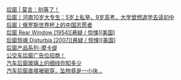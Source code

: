   
[后窗 | 莫言：别等了！](http://www.dianyue.me/archives/139/49omapn8ih4e1om1/)  
[后窗丨河南10岁大专生：5岁上私塾，9岁高考，大学曾想退学去读初中](http://www.dianyue.me/archives/482/ghojt1vfkbizq2p4/)  
[后窗丨俄罗斯世界杯上的中国志愿者](http://www.dianyue.me/archives/393/n5uo0sjg6m39k7gj/)  
[后窗 Rear Window [1954][悬疑 / 惊悚][美国]](http://www.dianyue.me/archives/832/6drdzswg81esy0qh/)  
[后窗惊魂 Disturbia [2007][悬疑 / 惊悚][美国]](http://www.dianyue.me/archives/832/omof8d5fg4oi2f6h/)  
[后窗产品系列-摩卡缇](http://www.dianyue.me/archives/091/srlm6ixgym7jze1c/)  
[公交车后窗广告位招商！](http://www.dianyue.me/archives/311/r9qbn8loit3wmidk/)  
[汽车后窗玻璃上的细线你知多少](http://www.dianyue.me/archives/598/qn9d956okcwjo7o7/)  
[汽车后窗直接被砸穿，坠物竟是一小块…](http://www.dianyue.me/archives/026/780mrq6g1kbdu2ut/)
